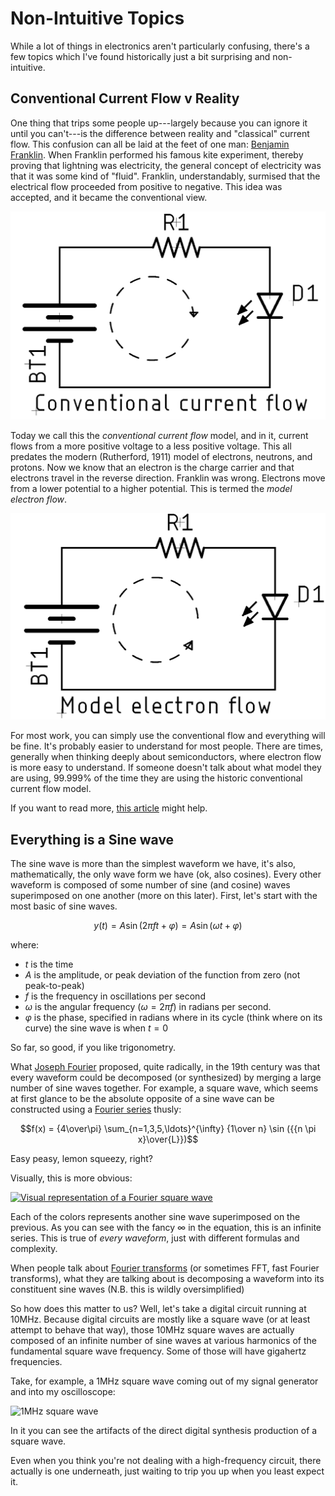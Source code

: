 # Non-Intuitive Topics

While a lot of things in electronics aren't particularly confusing, there's a
few topics which I've found historically just a bit surprising and
non-intuitive.


## Conventional Current Flow v Reality

One thing that trips some people up---largely because you can ignore it until
you can't---is the difference between reality and "classical" current flow. This
confusion can all be laid at the feet of one man: [Benjamin
Franklin](https://en.wikipedia.org/wiki/Benjamin_Franklin). When Franklin
performed his famous kite experiment, thereby proving that lightning was
electricity, the general concept of electricity was that it was some kind of
"fluid". Franklin, understandably, surmised that the electrical flow proceeded
from positive to negative. This idea was accepted, and it became the
conventional view.

![Conventional current flow](/img/schematic-conventional-current-flow.png)

Today we call this the _conventional current flow_ model, and in it, current
flows from a more positive voltage to a less positive voltage. This all predates
the modern (Rutherford, 1911) model of electrons, neutrons, and protons. Now we
know that an electron is the charge carrier and that electrons travel in the
reverse direction. Franklin was wrong. Electrons move from a lower potential to
a higher potential. This is termed the _model electron flow_.

![Model electron flow](/img/schematic-model-electron-flow.png)

For most work, you can simply use the conventional flow and everything will be
fine. It's probably easier to understand for most people. There are times,
generally when thinking deeply about semiconductors, where electron flow is more
easy to understand. If someone doesn't talk about what model they are using,
99.999% of the time they are using the historic conventional current flow
model.

If you want to read more, [this
article](https://workforce.libretexts.org/Bookshelves/Electronics_Technology/Book%3A_Electric_Circuits_III_-_Semiconductors_(Kuphaldt)/02%3A_Solid-state_Device_Theory/2.05%3A_Electrons_and_%E2%80%9Choles%E2%80%99%E2%80%99)
might help.

## Everything is a Sine wave

The sine wave is more than the simplest waveform we have, it's also,
mathematically, the only wave form we have (ok, also cosines). Every other
waveform is composed of some number of sine (and cosine) waves superimposed on
one another (more on this later). First, let's start with the most basic of sine
waves.


$$y(t) = A \sin(2\pi f t + \varphi) = A \sin(\omega t + \varphi)$$

where:

* $t$ is the time
* $A$ is the amplitude, or peak deviation of the function from zero (not peak-to-peak)
* $f$ is the frequency in oscillations per second
* $\omega$ is the angular frequency ($\omega = 2 \pi f$) in radians per second.
* $\varphi$ is the phase, specified in radians where in its cycle (think where
  on its curve) the sine wave is when $t = 0$

So far, so good, if you like trigonometry.

What [Joseph Fourier](https://en.wikipedia.org/wiki/Joseph_Fourier) proposed,
quite radically, in the 19th century was that every waveform could be decomposed
(or synthesized) by merging a large number of sine waves together. For example,
a square wave, which seems at first glance to be the absolute opposite of a sine
wave can be constructed using a [Fourier
series](https://en.wikipedia.org/wiki/Fourier_series) thusly:

$$f(x) = {4\over\pi} \sum_{n=1,3,5,\ldots}^{\infty} {1\over n} \sin ({{n \pi
x}\over{L}})$$

Easy peasy, lemon squeezy, right?

Visually, this is more obvious:

[![Visual representation of a Fourier square
wave](/img/fourier-square-wave.png)](https://mathworld.wolfram.com/FourierSeriesSquareWave.html)

Each of the colors represents another sine wave superimposed on the previous.
As you can see with the fancy $\infty$ in the equation, this is an infinite
series. This is true of _every waveform_, just with different formulas and complexity.

When people talk about [Fourier
transforms](https://en.wikipedia.org/wiki/Fourier_transform) (or sometimes FFT,
fast Fourier transforms), what they are talking about is decomposing a waveform
into its constituent sine waves (N.B. this is wildly oversimplified)

So how does this matter to us? Well, let's take a digital circuit running at
10MHz. Because digital circuits are mostly like a square wave (or at least
attempt to behave that way), those 10MHz square waves are actually composed of
an infinite number of sine waves at various harmonics of the fundamental square
wave frequency. Some of those will have gigahertz frequencies. 

Take, for example, a 1MHz square wave coming out of my signal generator and into
my oscilloscope:

![1MHz square wave](/img/oscilloscope-1mhz-square-wave.png)

In it you can see the artifacts of the direct digital synthesis production of a
square wave.

Even when you think you're not dealing with a high-frequency circuit, there
actually is one underneath, just waiting to trip you up when you least expect it.
